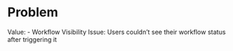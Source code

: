 # Problem

Value: - Workflow Visibility Issue: Users couldn’t see their workflow status after triggering it